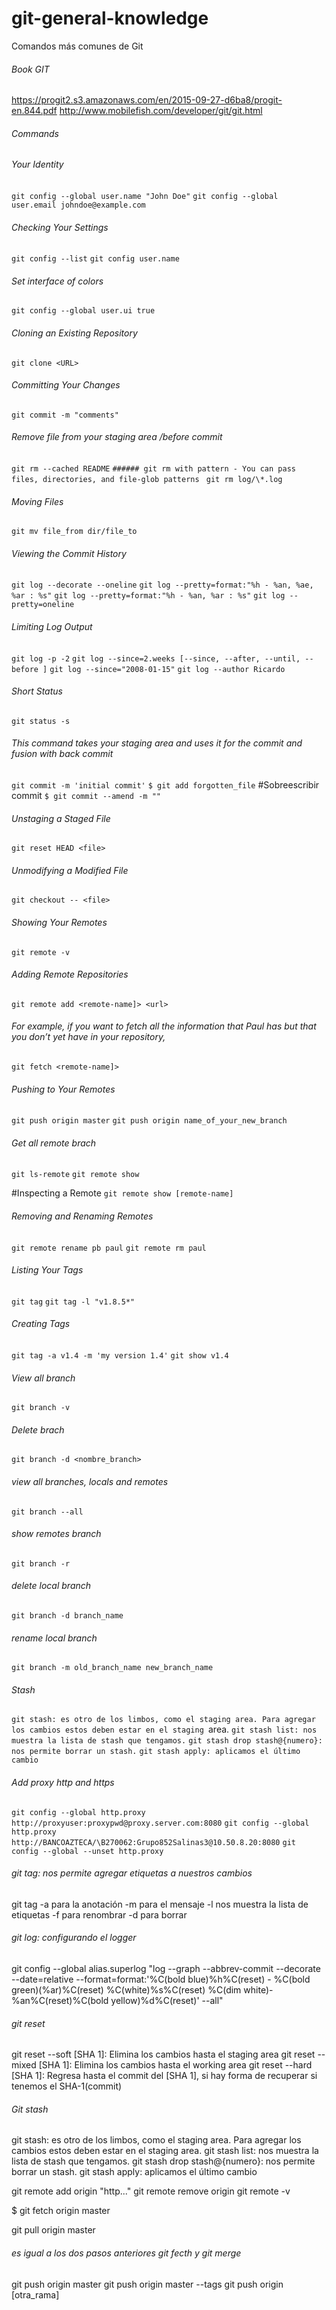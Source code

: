 # git-general-knowledge
Comandos más comunes de Git

###### Book GIT
https://progit2.s3.amazonaws.com/en/2015-09-27-d6ba8/progit-en.844.pdf
http://www.mobilefish.com/developer/git/git.html

###### Commands
###### Your Identity
`git config --global user.name "John Doe"`
`git config --global user.email johndoe@example.com`

###### Checking Your Settings
`git config --list`
`git config user.name`

###### Set interface of colors
`git config --global user.ui true`

###### Cloning an Existing Repository
`git clone <URL>`

###### Committing Your Changes
`git commit -m "comments"`

###### Remove file from your staging area /before commit
`git rm --cached README`
`###### git rm with pattern - You can pass files, directories, and file-glob patterns `
`git rm log/\*.log`

###### Moving Files
`git mv file_from dir/file_to`

###### Viewing the Commit History
`git log --decorate --oneline`
`git log --pretty=format:"%h - %an, %ae, %ar : %s"`
`git log --pretty=format:"%h - %an, %ar : %s"`
`git log --pretty=oneline`

###### Limiting Log Output
`git log -p -2`
`git log --since=2.weeks [--since, --after, --until, --before ]`
`git log --since="2008-01-15"`
`git log --author Ricardo`

###### Short Status
`git status -s`

###### This command takes your staging area and uses it for the commit and fusion with back commit
 `git commit -m 'initial commit'`
`$ git add forgotten_file`
#Sobreescribir commit
`$ git commit --amend -m ""`

###### Unstaging a Staged File
`git reset HEAD <file>`

###### Unmodifying a Modified File
`git checkout -- <file>`


###### Showing Your Remotes
`git remote -v`

###### Adding Remote Repositories
`git remote add <remote-name]> <url>`

###### For example, if you want to fetch all the information that Paul has but that you don’t yet have in your repository,
`git fetch <remote-name]> `

###### Pushing to Your Remotes
`git push origin master`
`git push origin name_of_your_new_branch`

###### Get all remote brach
`git ls-remote`
`git remote show`

#Inspecting a Remote
`git remote show [remote-name]`

###### Removing and Renaming Remotes
`git remote rename pb paul`
`git remote rm paul`

###### Listing Your Tags
`git tag`
`git tag -l "v1.8.5*"`

###### Creating Tags
`git tag -a v1.4 -m 'my version 1.4'`
`git show v1.4`

###### View all branch
`git branch -v`
###### Delete brach
`git branch -d <nombre_branch>`
###### view all branches, locals and remotes
`git branch --all`
###### show remotes branch
`git branch -r`
###### delete local branch
`git branch -d branch_name`
###### rename local branch
`git branch -m old_branch_name new_branch_name`

###### Stash
`git stash: es otro de los limbos, como el staging area. Para agregar los cambios estos deben estar en el staging `area.
`git stash list: nos muestra la lista de stash que tengamos.`
`git stash drop stash@{numero}: nos permite borrar un stash.`
`git stash apply: aplicamos el último cambio`

###### Add proxy http and https
`git config --global http.proxy http://proxyuser:proxypwd@proxy.server.com:8080`
`git config --global http.proxy http://BANCOAZTECA/\B270062:Grupo852Salinas3@10.50.8.20:8080`
`git config --global --unset http.proxy`


###### git tag: nos permite agregar etiquetas a nuestros cambios

git tag 
-a para la anotación
-m para el mensaje
-l nos muestra la lista de etiquetas
-f para renombrar
-d para borrar

###### git log: configurando el logger

git config --global alias.superlog "log --graph --abbrev-commit --decorate --date=relative --format=format:'%C(bold blue)%h%C(reset) - %C(bold green)(%ar)%C(reset) %C(white)%s%C(reset) %C(dim white)- %an%C(reset)%C(bold yellow)%d%C(reset)' --all"

###### git reset

git reset --soft [SHA 1]: 
Elimina los cambios hasta el staging area
git reset --mixed [SHA 1]: 
Elimina los cambios hasta el working area
git reset --hard [SHA 1]: 
Regresa hasta el commit del [SHA 1], si hay forma de recuperar si tenemos el SHA-1(commit)

###### Git stash

git stash: es otro de los limbos, como el staging area. Para agregar los cambios estos deben estar en el staging area.
git stash list: nos muestra la lista de stash que tengamos.
git stash drop stash@{numero}: nos permite borrar un stash.
git stash apply: aplicamos el último cambio

git remote add origin "http..."
git remote remove origin
git remote -v

$ git fetch origin master

git pull origin master

###### es igual a los dos pasos anteriores git fecth y git merge

git push origin master
git push origin master --tags
git push origin [otra_rama]

